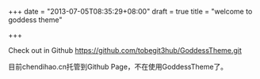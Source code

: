 +++
date = "2013-07-05T08:35:29+08:00"
draft = true
title = "welcome to goddess theme"

+++



Check out in Github <https://github.com/tobegit3hub/GoddessTheme.git>

目前chendihao.cn托管到Github Page，不在使用GoddessTheme了。